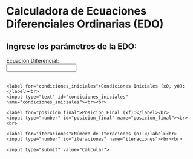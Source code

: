 # Calculadora de Ecuaciones Diferenciales Ordinarias (EDO)

## Ingrese los parámetros de la EDO:

<form id="edo-form" onsubmit="return submitForm()">
    <label for="edo">Ecuación Diferencial:</label><br>
    <input type="text" id="edo" name="edo"><br><br>

    <label for="condiciones_iniciales">Condiciones Iniciales (x0, y0):</label><br>
    <input type="text" id="condiciones_iniciales" name="condiciones_iniciales"><br><br>

    <label for="posicion_final">Posición Final (xf):</label><br>
    <input type="number" id="posicion_final" name="posicion_final"><br><br>

    <label for="iteraciones">Número de Iteraciones (n):</label><br>
    <input type="number" id="iteraciones" name="iteraciones"><br><br>

    <input type="submit" value="Calcular">
</form>

<div id="graficas"></div>

